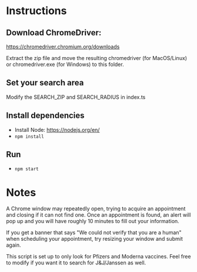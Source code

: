# Instructions

## Download ChromeDriver:

https://chromedriver.chromium.org/downloads

Extract the zip file and move the resulting chromedriver (for MacOS/Linux) or chromedriver.exe (for Windows) to this folder.

## Set your search area

Modify the SEARCH_ZIP and SEARCH_RADIUS in index.ts

## Install dependencies

* Install Node: https://nodejs.org/en/
* `npm install`

## Run

* `npm start`


# Notes

A Chrome window may repeatedly open, trying to acquire an appointment and closing if it can not find one.
Once an appointment is found, an alert will pop up and you will have roughly 10 minutes to fill out your information.

If you get a banner that says "We could not verify that you are a human" when scheduling your appointment, try resizing your window and submit again.

This script is set up to only look for Pfizers and Moderna vaccines. Feel free to modify if you want it to search for J&J/Janssen as well.
